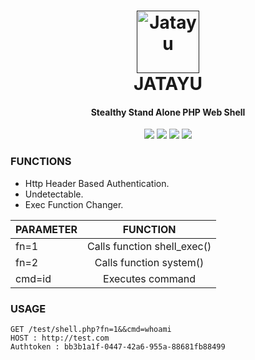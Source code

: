 <h1 align="center">
  <a href=""><img src="https://github.com/SpiderMate/Jatayu/blob/master/jatayu-image.png" width="100" height="100" alt="Jatayu"></a>
  <br>
  JATAYU
  <br>
</h1>

<h4 align="center">Stealthy Stand Alone PHP Web Shell</h4>

<p align="center">
    <img src="https://img.shields.io/badge/release-Prv8-blue.svg">
    <img src="https://img.shields.io/badge/issues-0-red.svg">
    <img src="https://img.shields.io/badge/php-7-green.svg">
    <img src="https://img.shields.io/badge/php-5-green.svg">
</p>

### FUNCTIONS
- Http Header Based Authentication.
- Undetectable.
- Exec Function Changer.

| PARAMETER       | FUNCTION                       |
| ----------------|:------------------------------:|
| fn=1            | Calls function shell_exec()    |
| fn=2            | Calls function system()        |
| cmd=id          | Executes command               |

### USAGE
```
GET /test/shell.php?fn=1&&cmd=whoami
HOST : http://test.com
Authtoken : bb3b1a1f-0447-42a6-955a-88681fb88499
```

